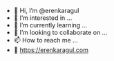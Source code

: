 - 👋 Hi, I’m @erenkaragul
- 👀 I’m interested in ...
- 🌱 I’m currently learning ...
- 💞️ I’m looking to collaborate on ...
- 📫 How to reach me ...
- 👀 https://erenkaragul.com

<!---
erenkaragul/erenkaragul is a ✨ special ✨ repository because its `README.md` (this file) appears on your GitHub profile.
You can click the Preview link to take a look at your changes.
--->
